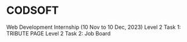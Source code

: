 # CODSOFT
Web Development Internship (10 Nov to 10 Dec, 2023)
Level 2 Task 1: TRIBUTE PAGE
Level 2 Task 2: Job Board
